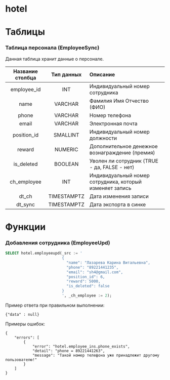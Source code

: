# hotel



# Таблицы
### Таблица персонала (EmployeeSync)
Данная таблица хранит данные о персонале.  

| Название столбца | Тип данных  | Описание                                                 |
|:----------------:|:-----------:|:---------------------------------------------------------|
|   employee_id    |     INT     | Индивидуальный номер сотрудника                          |
|       name       |   VARCHAR   | Фамилия Имя Отчество (ФИО)                               |
|      phone       |   VARCHAR   | Номер телефона                                           |
|      email       |   VARCHAR   | Электронная почта                                        |
|   position_id    |  SMALLINT   | Индивидуальный номер должности                           |
|      reward      |   NUMERIC   | Дополнительное денежное вознаграждение (премия)          |
|    is_deleted    |   BOOLEAN   | Уволен ли сотрудник (TRUE - да, FALSE - нет)             |
|   ch_employee    |     INT     | Индивидуальный номер сотрудника, который изменяет запись |
|      dt_ch       | TIMESTAMPTZ | Дата изменения записи                                    |
|     dt_sync      | TIMESTAMPTZ | Дата экспорта в синке                                    |


# Функции
### Добавления сотрудника (EmployeeUpd)
```sql
SELECT hotel.employeeupd(_src := '
                         {
                           "name": "Лазарева Карина Витальевна",
                           "phone": "89221441235",
                           "email": "sh4@gmail.com",
                           "position_id": 6,
                           "reward": 5000,
                           "is_deleted": false
                         }
                         ', _ch_employee := 2);
```
Пример ответа при правильном выполнении:
```jsonb
{"data" : null}
```
Примеры ошибок:
```jsonb 
{
	"errors": [
	    {
		    "error": "hotel.employee_ins.phone_exists",
		    "detail": "phone = 89221441263",
		    "message": "Такой номер телефона уже принадлежит другому пользователю!"
	    }
	]
}
```